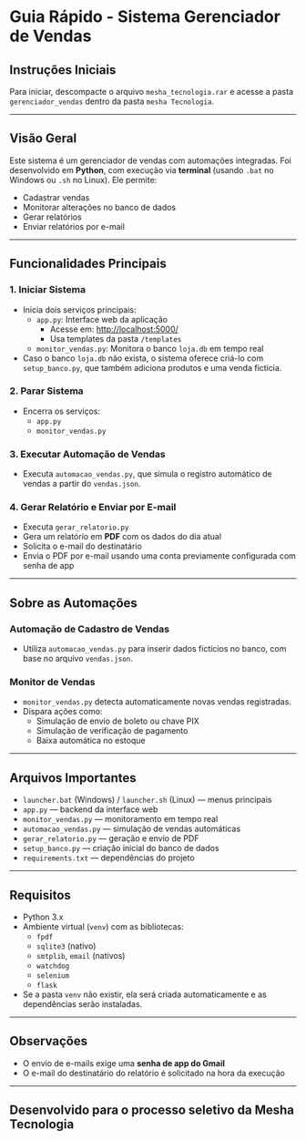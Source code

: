 # Guia Rápido - Sistema Gerenciador de Vendas

## Instruções Iniciais
Para iniciar, descompacte o arquivo `mesha_tecnologia.rar` e acesse a pasta `gerenciador_vendas` dentro da pasta `mesha Tecnologia`.

---

## Visão Geral
Este sistema é um gerenciador de vendas com automações integradas. Foi desenvolvido em **Python**, com execução via **terminal** (usando `.bat` no Windows ou `.sh` no Linux). Ele permite:

- Cadastrar vendas  
- Monitorar alterações no banco de dados  
- Gerar relatórios  
- Enviar relatórios por e-mail

---

## Funcionalidades Principais

### 1. Iniciar Sistema
- Inicia dois serviços principais:
  - `app.py`: Interface web da aplicação  
    - Acesse em: [http://localhost:5000/](http://localhost:5000/)  
    - Usa templates da pasta `/templates`
  - `monitor_vendas.py`: Monitora o banco `loja.db` em tempo real  
- Caso o banco `loja.db` não exista, o sistema oferece criá-lo com `setup_banco.py`, que também adiciona produtos e uma venda fictícia.

### 2. Parar Sistema
- Encerra os serviços:
  - `app.py`
  - `monitor_vendas.py`

### 3. Executar Automação de Vendas
- Executa `automacao_vendas.py`, que simula o registro automático de vendas a partir do `vendas.json`.

### 4. Gerar Relatório e Enviar por E-mail
- Executa `gerar_relatorio.py`
- Gera um relatório em **PDF** com os dados do dia atual
- Solicita o e-mail do destinatário
- Envia o PDF por e-mail usando uma conta previamente configurada com senha de app

---

## Sobre as Automações

### Automação de Cadastro de Vendas
- Utiliza `automacao_vendas.py` para inserir dados fictícios no banco, com base no arquivo `vendas.json`.

### Monitor de Vendas
- `monitor_vendas.py` detecta automaticamente novas vendas registradas.
- Dispara ações como:
  - Simulação de envio de boleto ou chave PIX
  - Simulação de verificação de pagamento
  - Baixa automática no estoque

---

## Arquivos Importantes

- `launcher.bat` (Windows) / `launcher.sh` (Linux) — menus principais  
- `app.py` — backend da interface web  
- `monitor_vendas.py` — monitoramento em tempo real  
- `automacao_vendas.py` — simulação de vendas automáticas  
- `gerar_relatorio.py` — geração e envio de PDF  
- `setup_banco.py` — criação inicial do banco de dados  
- `requirements.txt` — dependências do projeto

---

## Requisitos

- Python 3.x
- Ambiente virtual (`venv`) com as bibliotecas:
  - `fpdf`
  - `sqlite3` (nativo)
  - `smtplib`, `email` (nativos)
  - `watchdog`
  - `selenium`
  - `flask`
- Se a pasta `venv` não existir, ela será criada automaticamente e as dependências serão instaladas.

---

## Observações
- O envio de e-mails exige uma **senha de app do Gmail**
- O e-mail do destinatário do relatório é solicitado na hora da execução

---

## Desenvolvido para o processo seletivo da Mesha Tecnologia
